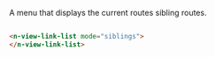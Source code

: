 
A menu that displays the current routes sibling routes.

```html

<n-view-link-list mode="siblings">
</n-view-link-list>
```